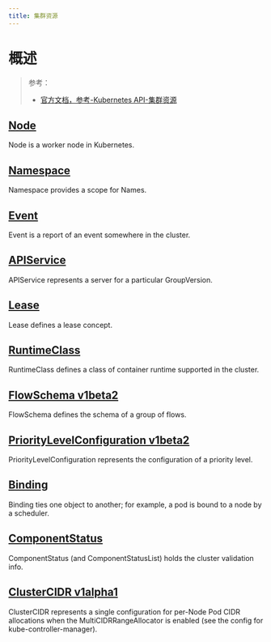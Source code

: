 ```yaml
---
title: 集群资源
---
```


# 概述

> 参考：
> 
> - [官方文档，参考-Kubernetes API-集群资源](https://kubernetes.io/docs/reference/kubernetes-api/cluster-resources/)

## [Node](https://kubernetes.io/docs/reference/kubernetes-api/cluster-resources/node-v1/)

Node is a worker node in Kubernetes.

## [Namespace](https://kubernetes.io/docs/reference/kubernetes-api/cluster-resources/namespace-v1/)

Namespace provides a scope for Names.

## [Event](https://kubernetes.io/docs/reference/kubernetes-api/cluster-resources/event-v1/)

Event is a report of an event somewhere in the cluster.

## [APIService](https://kubernetes.io/docs/reference/kubernetes-api/cluster-resources/api-service-v1/)

APIService represents a server for a particular GroupVersion.

## [Lease](https://kubernetes.io/docs/reference/kubernetes-api/cluster-resources/lease-v1/)

Lease defines a lease concept.

## [RuntimeClass](https://kubernetes.io/docs/reference/kubernetes-api/cluster-resources/runtime-class-v1/)

RuntimeClass defines a class of container runtime supported in the cluster.

## [FlowSchema v1beta2](https://kubernetes.io/docs/reference/kubernetes-api/cluster-resources/flow-schema-v1beta2/)

FlowSchema defines the schema of a group of flows.

## [PriorityLevelConfiguration v1beta2](https://kubernetes.io/docs/reference/kubernetes-api/cluster-resources/priority-level-configuration-v1beta2/)

PriorityLevelConfiguration represents the configuration of a priority level.

## [Binding](https://kubernetes.io/docs/reference/kubernetes-api/cluster-resources/binding-v1/)

Binding ties one object to another; for example, a pod is bound to a node by a scheduler.

## [ComponentStatus](https://kubernetes.io/docs/reference/kubernetes-api/cluster-resources/component-status-v1/)

ComponentStatus (and ComponentStatusList) holds the cluster validation info.

## [ClusterCIDR v1alpha1](https://kubernetes.io/docs/reference/kubernetes-api/cluster-resources/cluster-cidr-v1alpha1/)

ClusterCIDR represents a single configuration for per-Node Pod CIDR allocations when the MultiCIDRRangeAllocator is enabled (see the config for kube-controller-manager).
